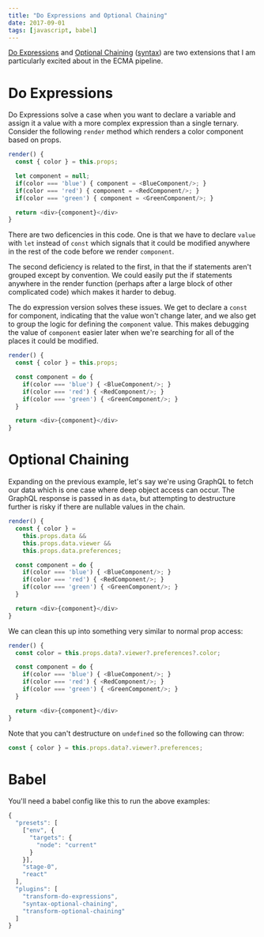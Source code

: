 ```yaml
---
title: "Do Expressions and Optional Chaining"
date: 2017-09-01
tags: [javascript, babel]
---
```


[Do Expressions][do-babel] and [Optional Chaining][optional-babel]
([syntax](https://www.npmjs.com/package/babel-plugin-syntax-optional-chaining))
are two extensions that I am particularly excited about in the ECMA
pipeline.

# Do Expressions

Do Expressions solve a case when you want to declare a variable and
assign it a value with a more complex expression than a single
ternary. Consider the following `render` method which renders a color
component based on props.

```js
render() {
  const { color } = this.props;

  let component = null;
  if(color === 'blue') { component = <BlueComponent/>; }
  if(color === 'red') { component = <RedComponent/>; }
  if(color === 'green') { component = <GreenComponent/>; }

  return <div>{component}</div>
}
```

There are two deficencies in this code. One is that we have to declare
`value` with `let` instead of `const` which signals that it could be
modified anywhere in the rest of the code before we render
`component`.

The second deficiency is related to the first, in that the if
statements aren't grouped except by convention. We could easily put
the if statements anywhere in the render function (perhaps after a
large block of other complicated code) which makes it harder to
debug.

The do expression version solves these issues. We get to declare a
`const` for component, indicating that the value won't change later,
and we also get to group the logic for defining the `component`
value. This makes debugging the value of `component` easier later when
we're searching for all of the places it could be modified.

```js
render() {
  const { color } = this.props;

  const component = do {
    if(color === 'blue') { <BlueComponent/>; }
    if(color === 'red') { <RedComponent/>; }
    if(color === 'green') { <GreenComponent/>; }
  }

  return <div>{component}</div>
}
```


# Optional Chaining

Expanding on the previous example, let's say we're using GraphQL to
fetch our data which is one case where deep object access can
occur. The GraphQL response is passed in as `data`, but attempting to
destructure further is risky if there are nullable values in the
chain.

```js
render() {
  const { color } =
    this.props.data &&
    this.props.data.viewer &&
    this.props.data.preferences;

  const component = do {
    if(color === 'blue') { <BlueComponent/>; }
    if(color === 'red') { <RedComponent/>; }
    if(color === 'green') { <GreenComponent/>; }
  }

  return <div>{component}</div>
}
```

We can clean this up into something very similar to normal prop access:

```js
render() {
  const color = this.props.data?.viewer?.preferences?.color;

  const component = do {
    if(color === 'blue') { <BlueComponent/>; }
    if(color === 'red') { <RedComponent/>; }
    if(color === 'green') { <GreenComponent/>; }
  }

  return <div>{component}</div>
}
```

Note that you can't destructure on `undefined` so the following can
throw:

```js
const { color } = this.props.data?.viewer?.preferences;
```

# Babel

You'll need a babel config like this to run the above examples:

```js
{
  "presets": [
    ["env", {
      "targets": {
        "node": "current"
      }
    }],
    "stage-0",
    "react"
  ],
  "plugins": [
    "transform-do-expressions",
    "syntax-optional-chaining",
    "transform-optional-chaining"
  ]
}
```

[do-babel]: https://babeljs.io/docs/plugins/transform-do-expressions/
[optional-babel]: https://www.npmjs.com/package/babel-plugin-transform-optional-chaining
